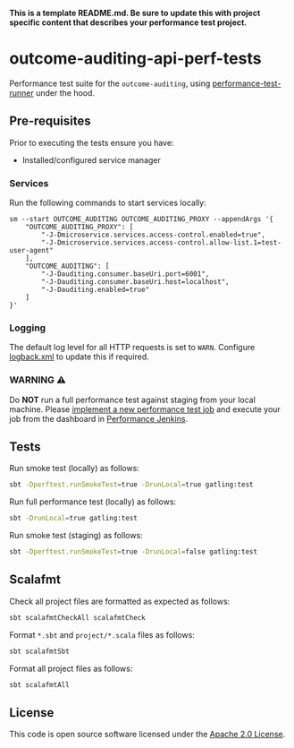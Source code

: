 **This is a template README.md.  Be sure to update this with project specific content that describes your performance test project.**

# outcome-auditing-api-perf-tests

Performance test suite for the `outcome-auditing`, using [performance-test-runner](https://github.com/hmrc/performance-test-runner) under the hood.

## Pre-requisites

Prior to executing the tests ensure you have:

* Installed/configured service manager

### Services
Run the following commands to start services locally:

    sm --start OUTCOME_AUDITING OUTCOME_AUDITING_PROXY --appendArgs '{
        "OUTCOME_AUDITING_PROXY": [
            "-J-Dmicroservice.services.access-control.enabled=true",
            "-J-Dmicroservice.services.access-control.allow-list.1=test-user-agent"
        ],
        "OUTCOME_AUDITING": [
            "-J-Dauditing.consumer.baseUri.port=6001",
            "-J-Dauditing.consumer.baseUri.host=localhost",
            "-J-Dauditing.enabled=true"
        ]
    }'
### Logging

The default log level for all HTTP requests is set to `WARN`. Configure [logback.xml](src/test/resources/logback.xml) to update this if required.

### WARNING :warning:

Do **NOT** run a full performance test against staging from your local machine. Please [implement a new performance test job](https://confluence.tools.tax.service.gov.uk/display/DTRG/Practical+guide+to+performance+testing+a+digital+service#Practicalguidetoperformancetestingadigitalservice-SettingupabuildonJenkinstorunagainsttheStagingenvironment) and execute your job from the dashboard in [Performance Jenkins](https://performance.tools.staging.tax.service.gov.uk).

## Tests

Run smoke test (locally) as follows:

```bash
sbt -Dperftest.runSmokeTest=true -DrunLocal=true gatling:test
```

Run full performance test (locally) as follows:

```bash
sbt -DrunLocal=true gatling:test
```

Run smoke test (staging) as follows:

```bash
sbt -Dperftest.runSmokeTest=true -DrunLocal=false gatling:test
```

## Scalafmt

Check all project files are formatted as expected as follows:

```bash
sbt scalafmtCheckAll scalafmtCheck
```

Format `*.sbt` and `project/*.scala` files as follows:

```bash
sbt scalafmtSbt
```

Format all project files as follows:

```bash
sbt scalafmtAll
```

## License

This code is open source software licensed under the [Apache 2.0 License]("http://www.apache.org/licenses/LICENSE-2.0.html").
